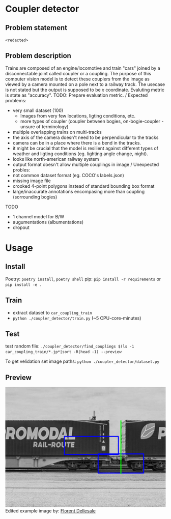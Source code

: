 # Coupler detector
## Problem statement
`<redacted>`

## Problem description
Trains are composed of an engine/locomotive and train "cars" joined by a disconnectable joint called coupler or a coupling. The purpose of this computer vision model is to detect these couplers from the image as viewed by a camera mounted on a pole next to a railway track. The usecase is not stated but the output is supposed to be _x_ coordinate. Evaluting metric is state as "accuracy". TODO: Prepare evaluation metric.
/
Expected problems:
- very small dataset (100)
    - Images from very few locations, ligting conditions, etc.
    - more types of coupler (coupler between bogies, on-bogie-coupler - unsure of terminology)
- multiple overlapping trains on multi-tracks
- the axis of the camera doesn't need to be perpendicular to the tracks
- camera can be in a place where there is a bend in the tracks.
- it might be crucial that the model is resilient against different types of weather and ligting conditions (eg. lighting angle change, night).
- looks like north-american railway system
- output format doesn't allow multiple couplings in image
/
Unexpected probles:
 - not common dataset format (eg. COCO's labels.json)
 - missing image file
 - crooked 4-point polygons instead of standard bounding box format
 - large/inaccurate annotations encompasing more than coupling (sorrounding bogies)

TODO
 - 1 channel model for B/W
 - augumentations (albumentations)
 - dropout

# Usage

## Install
Poetry: `poetry install`, `poetry shell`
pip: `pip install -r requirements`
or `pip install -e .`

## Train 
 - extract dataset to `car_coupling_train`
 - `python ./coupler_detector/train.py` (~5 CPU-core-minutes)

## Test
test random file:
`./coupler_detector/find_couplings $(ls -1 car_coupling_train/*.jp*|sort -R|head -1) --preview`

To get velidation set image paths:
`python ./coupler_detector/dataset.py`

## Preview

![preview](Train_PROMODAL_det.png)
\
Edited example image by: [Florent Dellesale](https://commons.wikimedia.org/wiki/File:Train_PROMODAL.jpg)
